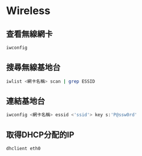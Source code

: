 # Wireless #

## 查看無線網卡 ##

```bash
iwconfig
```

## 搜尋無線基地台 ##

```bash
iwlist <網卡名稱> scan | grep ESSID
```

## 連結基地台 ##

```bash
iwconfig <網卡名稱> essid <'ssid'> key s:'P@ssw0rd'
```

## 取得DHCP分配的IP ##

```bash
dhclient eth0
```
